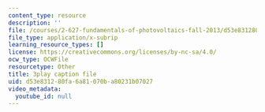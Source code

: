 ```yaml
---
content_type: resource
description: ''
file: /courses/2-627-fundamentals-of-photovoltaics-fall-2013/d53e831280fa6a81070ba80231b07027_qIJx2PRGKqw.srt
file_type: application/x-subrip
learning_resource_types: []
license: https://creativecommons.org/licenses/by-nc-sa/4.0/
ocw_type: OCWFile
resourcetype: Other
title: 3play caption file
uid: d53e8312-80fa-6a81-070b-a80231b07027
video_metadata:
  youtube_id: null
---
```

